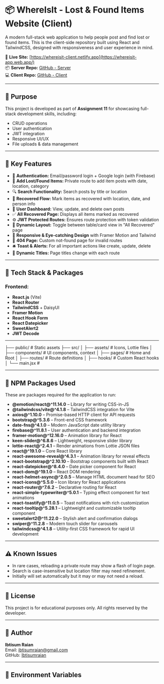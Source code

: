 # 📦 WhereIsIt - Lost & Found Items Website (Client)

A modern full-stack web application to help people post and find lost or found items. This is the client-side repository built using React and TailwindCSS, designed with responsiveness and user experience in mind.

🔗 **Live Site:** [https://whereisit-client.netlify.app](https://whereisit-app.web.app/)  
📦 **Server Repo:** [GitHub - Server](https://github.com/Programming-Hero-Web-Course4/b11a11-server-side-Ibtisumraian)  
💻 **Client Repo:** [GitHub - Client](https://github.com/Programming-Hero-Web-Course4/b11a11-client-side-Ibtisumraian)

---

## 🧠 Purpose

This project is developed as part of **Assignment 11** for showcasing full-stack development skills, including:
- CRUD operations
- User authentication
- JWT integration
- Responsive UI/UX
- File uploads & data management

---

## 🚀 Key Features

- 🔐 **Authentication:** Email/password login + Google login (with Firebase)
- 🧾 **Add Lost/Found Items:** Private route to add item posts with date, location, category
- 🔍 **Search Functionality:** Search posts by title or location
- 📅 **Recovered Flow:** Mark items as recovered with location, date, and person info
- 👤 **User Dashboard:** View, update, and delete own posts
- ✅ **All Recovered Page:** Displays all items marked as recovered
- ⚙️ **JWT Protected Routes:** Ensures route protection with token validation
- 🔁 **Dynamic Layout:** Toggle between table/card view in "All Recovered" page
- 🎨 **Responsive & Eye-catching Design** with Framer Motion and Tailwind
- 📛 **404 Page:** Custom not-found page for invalid routes
- 🛎️ **Toast & Alerts:** For all important actions like create, update, delete
- 🔄 **Dynamic Titles:** Page titles change with each route

---

## 🧰 Tech Stack & Packages

### Frontend:
- **React.js** (Vite)
- **React Router**
- **TailwindCSS** + DaisyUI
- **Framer Motion**
- **React Hook Form**
- **React Datepicker**
- **SweetAlert2**
- **JWT Decode**

---

├── public/               # Static assets
├── src/
│   ├── assets/           # Icons, Lottie files
│   ├── components/       # UI components, context
│   ├── pages/            # Home and Root
│   ├── routes/           # Route definitions
│   ├── hooks/            # Custom React hooks
│   └── main.jsx          # 


---

## 🧰 NPM Packages Used

These are packages required for the application to run:

- **@emotion/react@^11.14.0** – Library for writing CSS-in-JS
- **@tailwindcss/vite@^4.1.8** – TailwindCSS integration for Vite
- **axios@^1.10.0** – Promise-based HTTP client for API requests
- **bootstrap@^5.3.6** – Front-end CSS framework
- **date-fns@^4.1.0** – Modern JavaScript date utility library
- **firebase@^11.8.1** – User authentication and backend integration
- **framer-motion@^12.16.0** – Animation library for React
- **keen-slider@^6.8.6** – Lightweight, responsive slider library
- **lottie-react@^2.4.1** – Render animations from Lottie JSON files
- **react@^19.1.0** – Core React library
- **react-awesome-reveal@^4.3.1** – Animation library for reveal effects
- **react-bootstrap@^2.10.10** – Bootstrap components built with React
- **react-datepicker@^8.4.0** – Date picker component for React
- **react-dom@^19.1.0** – React DOM rendering
- **react-helmet-async@^2.0.5** – Manage HTML document head for SEO
- **react-icons@^5.5.0** – Icon library for React applications
- **react-router@^7.6.2** – Declarative routing for React
- **react-simple-typewriter@^5.0.1** – Typing effect component for text animations
- **react-toastify@^11.0.5** – Toast notifications with rich customization
- **react-tooltip@^5.28.1** – Lightweight and customizable tooltip component
- **sweetalert2@^11.22.0** – Stylish alert and confirmation dialogs
- **swiper@^11.2.8** – Modern touch slider for carousels
- **tailwindcss@^4.1.8** – Utility-first CSS framework for rapid UI development

---

## ⚠️ Known Issues

- In rare cases, reloading a private route may show a flash of login page.
- Search is case-insensitive but location filter may need refinement.
- Initially will set automatically but it may or may not need a reload.

---

## 📄 License

This project is for educational purposes only. All rights reserved by the developer.

---

## 👤 Author

**Ibtisum Raian**  
Email: ibtisumraian@gmail.com  
GitHub: [Ibtisumraian](https://github.com/Ibtisumraian)

---



## 🔐 Environment Variables


